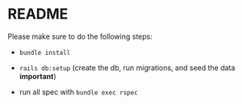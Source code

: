 # README

Please make sure to do the following steps:


* `bundle install`

* `rails db:setup` (create the db, run migrations, and seed the data **important**)

* run all spec with `bundle exec rspec`
